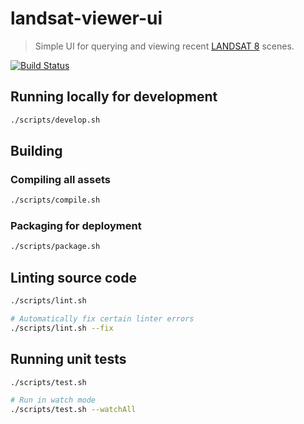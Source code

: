 # landsat-viewer-ui

> Simple UI for querying and viewing recent [LANDSAT 8](https://landsat.usgs.gov) scenes.

[![Build Status](https://travis-ci.org/dbazile/landsat-viewer-ui.svg?branch=master)](https://travis-ci.org/dbazile/landsat-viewer-ui)


## Running locally for development

```bash
./scripts/develop.sh
```


## Building

### Compiling all assets

```bash
./scripts/compile.sh
```

### Packaging for deployment

```bash
./scripts/package.sh
```


## Linting source code

```bash
./scripts/lint.sh

# Automatically fix certain linter errors
./scripts/lint.sh --fix
```


## Running unit tests

```bash
./scripts/test.sh

# Run in watch mode
./scripts/test.sh --watchAll
```
